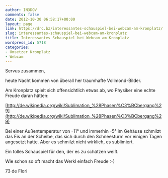 ```yaml
---
author: IN3DOV
comments: false
date: 2012-10-30 06:58:17+00:00
layout: page
link: https://drc.bz/interessantes-schauspiel-bei-webcam-am-kronplatz/
slug: interessantes-schauspiel-bei-webcam-am-kronplatz
title: Interessantes Schauspiel bei Webcam am Kronplatz
wordpress_id: 5718
categories:
- Umsetzer Kronplatz
- Webcam
---
```


Servus zusammen,

heute Nacht kommen von überall her traumhafte Vollmond-Bilder.

Am Kronplatz spielt sich offensichtlich etwas ab, wo Physiker eine echte Freude daran hätten:

[http://de.wikipedia.org/wiki/Sublimation_%28Phasen%C3%BCbergang%29](http://de.wikipedia.org/wiki/Sublimation_%28Phasen%C3%BCbergang%29)

Bei einer Außentemperatur von -11° und immerhin -5° im Gehäuse schmilzt das Eis an der Scheibe, das sich durch den Schneesturm vor einigen Tagen angesetzt hatte. Aber es schmilzt nicht wirklich, es sublimiert.

Ein tolles Schauspiel für den, der es zu schätzen weiß.

Wie schon so oft macht das Werkl einfach Freude :-)

73 de Flori
